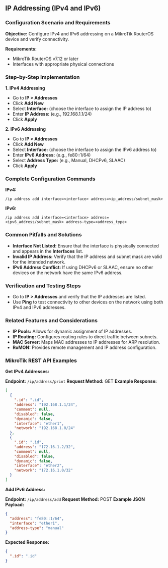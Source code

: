 ## IP Addressing (IPv4 and IPv6)

### Configuration Scenario and Requirements

**Objective:**
Configure IPv4 and IPv6 addressing on a MikroTik RouterOS device and verify connectivity.

**Requirements:**
- MikroTik RouterOS v7.12 or later
- Interfaces with appropriate physical connections

### Step-by-Step Implementation

**1. IPv4 Addressing**

- Go to **IP > Addresses**
- Click **Add New**
- Select **Interface:** (choose the interface to assign the IP address to)
- Enter **IP Address:** (e.g., 192.168.1.1/24)
- Click **Apply**

**2. IPv6 Addressing**

- Go to **IP > Addresses**
- Click **Add New**
- Select **Interface:** (choose the interface to assign the IPv6 address to)
- Enter **IPv6 Address:** (e.g., fe80::1/64)
- Select **Address Type:** (e.g., Manual, DHCPv6, SLAAC)
- Click **Apply**

### Complete Configuration Commands

**IPv4:**

```
/ip address add interface=<interface> address=<ip_address/subnet_mask>
```

**IPv6:**

```
/ip address add interface=<interface> address=<ipv6_address/subnet_mask> address-type=<address_type>
```

### Common Pitfalls and Solutions

- **Interface Not Listed:** Ensure that the interface is physically connected and appears in the **Interfaces** list.
- **Invalid IP Address:** Verify that the IP address and subnet mask are valid for the intended network.
- **IPv6 Address Conflict:** If using DHCPv6 or SLAAC, ensure no other devices on the network have the same IPv6 address.

### Verification and Testing Steps

- Go to **IP > Addresses** and verify that the IP addresses are listed.
- Use **Ping** to test connectivity to other devices on the network using both IPv4 and IPv6 addresses.

### Related Features and Considerations

- **IP Pools:** Allows for dynamic assignment of IP addresses.
- **IP Routing:** Configures routing rules to direct traffic between subnets.
- **MAC Server:** Maps MAC addresses to IP addresses for ARP resolution.
- **RoMON:** Provides remote management and IP address configuration.

### MikroTik REST API Examples

**Get IPv4 Addresses:**

**Endpoint:** `/ip/address/print`
**Request Method:** GET
**Example Response:**

```json
[
  {
    ".id": ".id",
    "address": "192.168.1.1/24",
    "comment": null,
    "disabled": false,
    "dynamic": false,
    "interface": "ether1",
    "network": "192.168.1.0/24"
  },
  {
    ".id": ".id",
    "address": "172.16.1.2/32",
    "comment": null,
    "disabled": false,
    "dynamic": false,
    "interface": "ether2",
    "network": "172.16.1.0/32"
  }
]
```

**Add IPv6 Address:**

**Endpoint:** `/ip/address/add`
**Request Method:** POST
**Example JSON Payload:**

```json
{
  "address": "fe80::1/64",
  "interface": "ether1",
  "address-type": "manual"
}
```

**Expected Response:**

```json
{
  ".id": ".id"
}
```